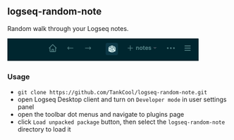 ## logseq-random-note
Random walk through your Logseq notes.

![screenshot](./screenshot20210914.png)

### Usage

- `git clone https://github.com/TankCool/logseq-random-note.git`
- open Logseq Desktop client and turn on `Developer mode` in user settings panel
- open the toolbar dot menus and navigate to plugins page
- click `Load unpacked package` button, then select the `logseq-random-note` directory to load it
